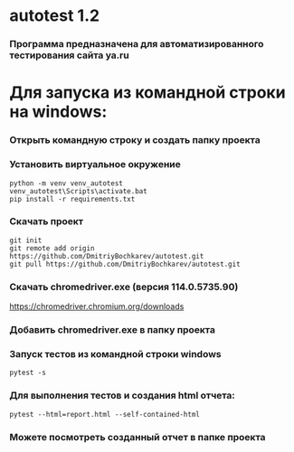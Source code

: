 # autotest 1.2
### Программа предназначена для автоматизированного тестирования сайта ya.ru
# Для запуска из командной строки на windows:
### Открыть командную строку и создать папку проекта
### Установить виртуальное окружение
```commandline
python -m venv venv_autotest
venv_autotest\Scripts\activate.bat
pip install -r requirements.txt
```
### Скачать проект
```commandline
git init
git remote add origin  https://github.com/DmitriyBochkarev/autotest.git
git pull https://github.com/DmitriyBochkarev/autotest.git
```
### Скачать chromedriver.exe (версия 114.0.5735.90) 
https://chromedriver.chromium.org/downloads
### Добавить chromedriver.exe в папку проекта
### Запуск тестов из командной строки windows
```commandline
pytest -s
```
### Для выполнения тестов и создания html отчета:
```commandline
pytest --html=report.html --self-contained-html
```
### Можете посмотреть созданный отчет в папке проекта
